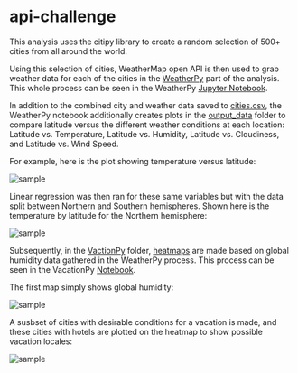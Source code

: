 # api-challenge

This analysis uses the citipy library to create a random selection of 500+ cities from all around the world.

Using this selection of cities, WeatherMap open API is then used to grab weather data for each of the cities in the [WeatherPy](https://github.com/lmfao415/Python-API-Challenge/tree/main/WeatherPy) part of the analysis. This whole process can be seen in the WeatherPy [Jupyter Notebook](https://github.com/lmfao415/Python-API-Challenge/blob/main/WeatherPy/WeatherPy.ipynb). 

In addition to the combined city and weather data saved to [cities.csv](https://github.com/lmfao415/Python-API-Challenge/blob/main/WeatherPy/output_data/cities.csv), the WeatherPy notebook additionally creates plots  in the [output_data](https://github.com/lmfao415/Python-API-Challenge/tree/main/WeatherPy/output_data) folder to compare latitude versus the different weather conditions at each location:
Latitude vs. Temperature,
Latitude vs. Humidity,
Latitude vs. Cloudiness,
and Latitude vs. Wind Speed.

For example, here is the plot showing temperature versus latitude:

![sample](https://github.com/lmfao415/Python-API-Challenge/blob/main/WeatherPy/output_data/Lat_vs_Temp.png?raw=true) 

Linear regression was then ran for these same variables but with the data split between Northern and Southern hemispheres. 
Shown here is the temperature by latitude for the Northern hemisphere:

![sample](https://github.com/lmfao415/Python-API-Challenge/blob/main/WeatherPy/output_data/NorthLat_vs_Temp.png?raw=true)

Subsequently, in the [VactionPy](https://github.com/lmfao415/Python-API-Challenge/tree/main/VacationPy) folder, [heatmaps](https://github.com/lmfao415/Python-API-Challenge/tree/main/VacationPy/heatmaps) are made based on global humidity data gathered in the WeatherPy process. This process can be seen in the VacationPy [Notebook](https://github.com/lmfao415/Python-API-Challenge/blob/main/VacationPy/VacationPy.ipynb).

The first map simply shows global humidity:

![sample](https://github.com/lmfao415/Python-API-Challenge/blob/main/VacationPy/heatmaps/humiditymap.png?raw=true)


A susbset of cities with desirable conditions for a vacation is made, and these cities with hotels are plotted on the heatmap to show possible vacation locales:

![sample](https://github.com/lmfao415/Python-API-Challenge/blob/main/VacationPy/heatmaps/hotelmap.png?raw=true)

